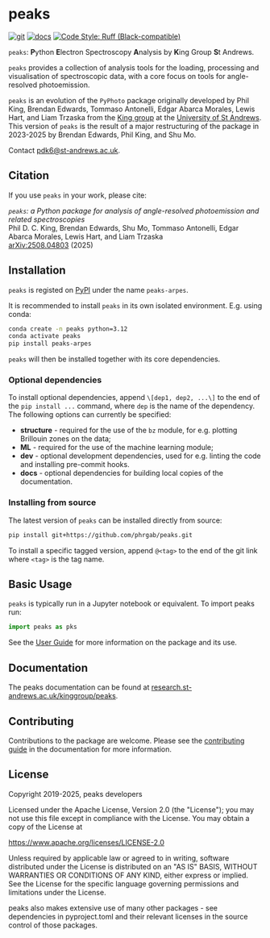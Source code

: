 # peaks

[![git](https://img.shields.io/badge/repo-github-orange)](https://github.com/phrgab/peaks)
[![docs](https://img.shields.io/badge/docs-research.st--andrews-green?style=flat-square)](https://research.st-andrews.ac.uk/kinggroup/peaks)
[![Code Style: Ruff (Black-compatible)](https://img.shields.io/badge/code%20style-ruff-black?style=flat-square)](https://docs.astral.sh/ruff/formatter/)

`peaks`: **P**ython **E**lectron Spectroscopy **A**nalysis by **K**ing Group **S**t Andrews.

<!-- overview-start -->
`peaks` provides a collection of analysis tools for the loading, processing and visualisation of spectroscopic data, with a core focus on tools for angle-resolved photoemission.

`peaks` is an evolution of the `PyPhoto` package originally developed by Phil King, Brendan Edwards, Tommaso Antonelli, Edgar Abarca Morales, Lewis Hart, and Liam Trzaska from the [King group](https://www.quantummatter.co.uk/king) at the [University of St Andrews](http://www.st-andrews.ac.uk). This version of `peaks` is the result of a major restructuring of the package in 2023-2025 by Brendan Edwards, Phil King, and Shu Mo.

Contact [pdk6@st-andrews.ac.uk](pdk6@st-andrews.ac.uk).

<!-- overview-end -->

## Citation
<!-- citation-start -->
If you use `peaks` in your work, please cite:

*`peaks`: a Python package for analysis of angle-resolved photoemission and related spectroscopies* \
Phil D. C. King, Brendan Edwards, Shu Mo, Tommaso Antonelli,
Edgar Abarca Morales, Lewis Hart, and Liam Trzaska \
[arXiv:2508.04803](https://arxiv.org/abs/2508.04803) (2025)

<!-- citation-end -->

<!-- installation-start -->
## Installation

`peaks` is registed on [PyPI](https://pypi.org/project/peaks-arpes/) under the name `peaks-arpes`.

It is recommended to install `peaks` in its own isolated environment. E.g. using conda:

```bash
conda create -n peaks python=3.12
conda activate peaks
pip install peaks-arpes
```
`peaks` will then be installed together with its core dependencies.

### Optional dependencies
To install optional dependencies, append `\[dep1, dep2, ...\]` to the end of the `pip install ...` command, where `dep` is the name of the dependency. The following options can currently be specified:

- **structure** - required for the use of the `bz` module, for e.g. plotting Brillouin zones on the data;
- **ML** - required for the use of the machine learning module;
- **dev** - optional development dependencies, used for e.g. linting the code and installing pre-commit hooks.
- **docs** - optional dependencies for building local copies of the documentation. 

### Installing from source

The latest version of `peaks` can be installed directly from source:
```bash
pip install git+https://github.com/phrgab/peaks.git
```


To install a specific tagged version, append `@<tag>` to the end of the git link where `<tag>` is the tag name.
<!-- installation-end -->

<!-- basic-usage-start -->
## Basic Usage
`peaks` is typically run in a Jupyter notebook or equivalent. To import peaks run:
```python
import peaks as pks
```

See the [User Guide](https://research.st-andrews.ac.uk/kinggroup/peaks/latest/user_guide.html) for more information on the package and its use.
<!-- basic-usage-end -->

## Documentation
The peaks documentation can be found at [research.st-andrews.ac.uk/kinggroup/peaks](https://research.st-andrews.ac.uk/kinggroup/peaks).

## Contributing
Contributions to the package are welcome. Please see the [contributing guide](https://research.st-andrews.ac.uk/kinggroup/peaks/latest/contributing.html) in the documentation for more information.

## License
Copyright 2019-2025, peaks developers

Licensed under the Apache License, Version 2.0 (the "License"); you may not use this file except in compliance with the License. You may obtain a copy of the License at

https://www.apache.org/licenses/LICENSE-2.0

Unless required by applicable law or agreed to in writing, software distributed under the License is distributed on an "AS IS" BASIS, WITHOUT WARRANTIES OR CONDITIONS OF ANY KIND, either express or implied. See the License for the specific language governing permissions and limitations under the License.

peaks also makes extensive use of many other packages - see dependencies in pyproject.toml and their relevant licenses in the source control of those packages. 
